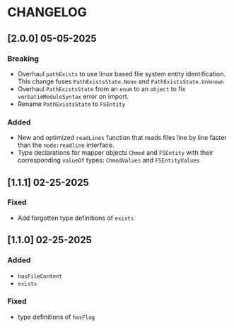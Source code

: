 # CHANGELOG

## [2.0.0] 05-05-2025

### Breaking

- Overhaul `pathExists` to use linux based file system entity identification. This change fuses `PathExistsState.None` and `PathExistsState.Unknown`
- Overhaul `PathExistsState` from an `enum` to an `object` to fix `verbatimModuleSyntax` error on import.
- Rename `PathExistsState` to `FSEntity`

### Added

- New and optimized `readLines` function that reads files line by line faster than the `node:readline` interface.
- Type declarations for mapper objects `Chmod` and `FSEntity` with their corresponding `valueOf` types: `ChmodValues` and `FSEntityValues`

## [1.1.1] 02-25-2025

### Fixed

- Add forgotten type definitions of `exists`

## [1.1.0] 02-25-2025

### Added

- `hasFileContent`
- `exists`

### Fixed

- type definitions of `hasFlag`
